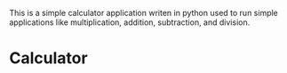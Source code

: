 This is a simple calculator application writen in python used to run simple applications like multiplication, addition, subtraction, and division.
# Calculator

